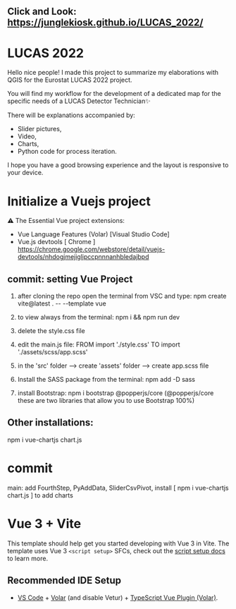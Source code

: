
## Click and Look: https://junglekiosk.github.io/LUCAS_2022/
# LUCAS 2022

Hello nice people!
I made this project to summarize my elaborations with QGIS for the Eurostat LUCAS 2022 project.

You will find my workflow for the development of a dedicated map for the specific needs of a LUCAS Detector Technician✨

There will be explanations accompanied by:
- Slider pictures,
- Video,
- Charts,
- Python code for process iteration.

I hope you have a good browsing experience and the layout is responsive to your device.

# Initialize a Vuejs project

⚠️ The Essential Vue project extensions:
- Vue Language Features (Volar) [Visual Studio Code]
- Vue.js devtools [ Chrome ] 
https://chrome.google.com/webstore/detail/vuejs-devtools/nhdogjmejiglipccpnnnanhbledajbpd
## commit: setting Vue Project

1. after cloning the repo open the terminal from VSC and type: npm create vite@latest . -- --template vue

2. to view always from the terminal: npm i && npm run dev

3. delete the style.css file

4. edit the main.js file: FROM import './style.css' TO import './assets/scss/app.scss'

5. in the 'src' folder --> create 'assets' folder --> create app.scss file

6. Install the SASS package from the terminal: npm add -D sass

7. install Bootstrap: npm i bootstrap @popperjs/core (@popperjs/core these are two libraries that allow you to use Bootstrap 100%)

## Other installations:
npm i vue-chartjs chart.js
# commit
main: add FourthStep, PyAddData, SliderCsvPivot, install [ npm i vue-chartjs chart.js ] to add charts


# Vue 3 + Vite

This template should help get you started developing with Vue 3 in Vite. The template uses Vue 3 `<script setup>` SFCs, check out the [script setup docs](https://v3.vuejs.org/api/sfc-script-setup.html#sfc-script-setup) to learn more.

## Recommended IDE Setup

- [VS Code](https://code.visualstudio.com/) + [Volar](https://marketplace.visualstudio.com/items?itemName=Vue.volar) (and disable Vetur) + [TypeScript Vue Plugin (Volar)](https://marketplace.visualstudio.com/items?itemName=Vue.vscode-typescript-vue-plugin).

